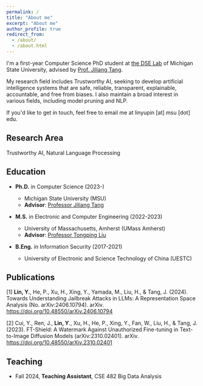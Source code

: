 ```yaml
---
permalink: /
title: "About me"
excerpt: "About me"
author_profile: true
redirect_from:
  - /about/
  - /about.html
---
```


I'm a first-year Computer Science PhD student at [the DSE Lab](https://dse.cse.msu.edu/) of Michigan State University, advised by [Prof. Jiliang Tang](https://www.cse.msu.edu/~tangjili/).

My research field includes Trustworthy AI, seeking to develop artificial intelligence systems that are safe, reliable, transparent, explainable, accountable, and free from biases. I also maintain a broad interest in various fields, including model pruning and NLP.

<!-- For a comprehensive view of my background and achievements, please click on my [**"CV"** page](https://yuplin2333.github.io/cv/). -->

If you'd like to get in touch, feel free to email me at linyupin \[at\] msu \[dot\] edu.

## Research Area

Trustworthy AI, Natural Language Processing

## Education

* **Ph.D.** in Computer Science (2023-)
  * Michigan State University (MSU)
  * **Advisor**: [Professor Jiliang Tang](https://www.cse.msu.edu/~tangjili/)

* **M.S.** in Electronic and Computer Engineering (2022-2023)
  * University of Massachusetts, Amherst (UMass Amherst)
  * **Advisor**: [Professor Tongping Liu](https://people.umass.edu/tongping/index.html)
  <!-- * **GPA**: 3.95/4.0 -->

* **B.Eng.** in Information Security (2017-2021)
  * University of Electronic and Science Technology of China (UESTC)
  <!-- * **GPA**: 3.79/4.0 -->

## Publications

[1] **Lin, Y.**, He, P., Xu, H., Xing, Y., Yamada, M., Liu, H., & Tang, J. (2024). Towards Understanding Jailbreak Attacks in LLMs: A Representation Space Analysis (No. arXiv:2406.10794). arXiv. https://doi.org/10.48550/arXiv.2406.10794

[2] Cui, Y., Ren, J., **Lin, Y**., Xu, H., He, P., Xing, Y., Fan, W., Liu, H., & Tang, J. (2023). FT-Shield: A Watermark Against Unauthorized Fine-tuning in Text-to-Image Diffusion Models (arXiv:2310.02401). arXiv. https://doi.org/10.48550/arXiv.2310.02401

## Teaching

* Fall 2024, **Teaching Assistant**, CSE 482 Big Data Analysis

<!-- ## Honors and Awards

|    Time | Honors and Awards                                            |
| ------: | :----------------------------------------------------------- |
| 12/2019 | Outstanding Student Scholarship in the academic year of 2018-2019, UESTC |
| 12/2018 | Outstanding Student Scholarship in the academic year of 2017-2018, UESTC | -->
